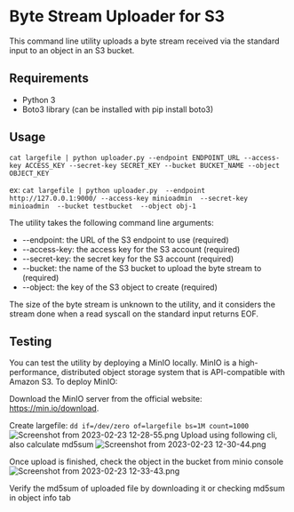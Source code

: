 # Byte Stream Uploader for S3
This command line utility uploads a byte stream received via the standard input to an object in an S3 bucket.

## Requirements

* Python 3
* Boto3 library (can be installed with pip install boto3)

## Usage

`cat largefile | python uploader.py --endpoint ENDPOINT_URL --access-key ACCESS_KEY --secret-key SECRET_KEY --bucket BUCKET_NAME --object OBJECT_KEY
`

ex: 
`cat largefile | python uploader.py  --endpoint http://127.0.0.1:9000/ --access-key minioadmin  --secret-key minioadmin  --bucket testbucket  --object obj-1
`

The utility takes the following command line arguments:

* --endpoint: the URL of the S3 endpoint to use (required)
* --access-key: the access key for the S3 account (required)
* --secret-key: the secret key for the S3 account (required)
* --bucket: the name of the S3 bucket to upload the byte stream to (required)
* --object: the key of the S3 object to create (required)


The size of the byte stream is unknown to the utility, and it considers the stream done when a read syscall on the standard input returns EOF.


## Testing

You can test the utility by deploying a MinIO locally. MinIO is a high-performance, distributed object storage system that is API-compatible with Amazon S3. To deploy MinIO:

Download the MinIO server from the official website: https://min.io/download.

Create largefile:
`dd if=/dev/zero of=largefile bs=1M count=1000
`
![Screenshot from 2023-02-23 12-28-55.png](..%2F..%2F..%2FPictures%2FScreenshots%2FScreenshot%20from%202023-02-23%2012-28-55.png)
Upload using following cli, also calculate md5sum
![Screenshot from 2023-02-23 12-30-44.png](..%2F..%2F..%2FPictures%2FScreenshots%2FScreenshot%20from%202023-02-23%2012-30-44.png)

Once upload is finished, check the object in the bucket from minio console
![Screenshot from 2023-02-23 12-33-43.png](..%2F..%2F..%2FPictures%2FScreenshots%2FScreenshot%20from%202023-02-23%2012-33-43.png)

Verify the md5sum of uploaded file by downloading it or checking md5sum in object info tab 